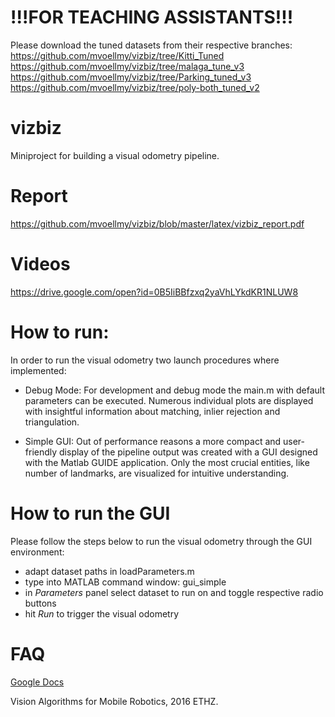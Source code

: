 # !!!FOR TEACHING ASSISTANTS!!!
Please download the tuned datasets from their respective branches:
https://github.com/mvoellmy/vizbiz/tree/Kitti_Tuned
https://github.com/mvoellmy/vizbiz/tree/malaga_tune_v3
https://github.com/mvoellmy/vizbiz/tree/Parking_tuned_v3
https://github.com/mvoellmy/vizbiz/tree/poly-both_tuned_v2

# vizbiz
Miniproject for building a visual odometry pipeline.
# Report 
https://github.com/mvoellmy/vizbiz/blob/master/latex/vizbiz_report.pdf
# Videos
https://drive.google.com/open?id=0B5IiBBfzxq2yaVhLYkdKR1NLUW8
# How to run:
In order to run the visual odometry two launch procedures where implemented:

* Debug Mode: For development and debug mode the main.m with default parameters can be executed. Numerous individual plots are displayed with insightful information about matching, inlier rejection and triangulation.

* Simple GUI: Out of performance reasons a more compact and user-friendly display of the pipeline output was created with a GUI designed with the Matlab GUIDE application. Only the most crucial entities, like number of landmarks, are visualized for intuitive understanding.

# How to run the GUI
Please follow the steps below to run the visual odometry through the GUI environment:

* adapt dataset paths in loadParameters.m
* type into MATLAB command window: gui_simple
* in *Parameters* panel select dataset to run on and toggle respective radio buttons
* hit *Run* to trigger the visual odometry

# FAQ
[Google Docs](https://docs.google.com/document/d/1RiG-70-2xwgPcNLGuMzIm5BZ4n8TPx_bFLPe546079E/edit "Whoever finds this last pays a round of coffe. ;) Sign here: Miro, Pascal, Fabio")

Vision Algorithms for Mobile Robotics, 2016 ETHZ.
